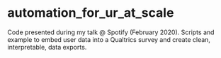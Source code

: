 # automation_for_ur_at_scale
Code presented during my talk @ Spotify (February 2020). Scripts and example to embed user data into a Qualtrics survey and create clean, interpretable, data exports.

